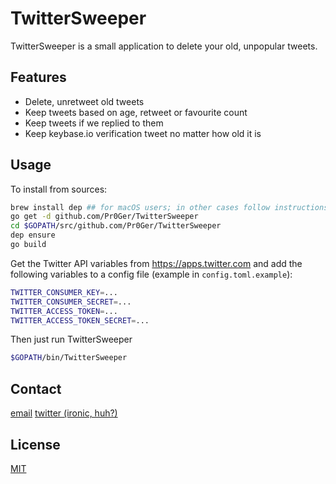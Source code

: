 # TwitterSweeper
TwitterSweeper is a small application to delete your old, unpopular tweets.

## Features
- Delete, unretweet old tweets
- Keep tweets based on age, retweet or favourite count
- Keep tweets if we replied to them
- Keep keybase.io verification tweet no matter how old it is

## Usage
To install from sources:
```bash
brew install dep ## for macOS users; in other cases follow instructions here https://github.com/golang/dep
go get -d github.com/Pr0Ger/TwitterSweeper
cd $GOPATH/src/github.com/Pr0Ger/TwitterSweeper
dep ensure
go build 
```

Get the Twitter API variables from https://apps.twitter.com and add the following variables to a config file (example in `config.toml.example`):
```bash
TWITTER_CONSUMER_KEY=...
TWITTER_CONSUMER_SECRET=...
TWITTER_ACCESS_TOKEN=...
TWITTER_ACCESS_TOKEN_SECRET=...
```

Then just run TwitterSweeper
```bash
$GOPATH/bin/TwitterSweeper
```

## Contact
[email](mailto:me@pr0ger.org) [twitter (ironic, huh?)](http://twitter.com/Pr0Ger)

## License
[MIT](LICENSE)
